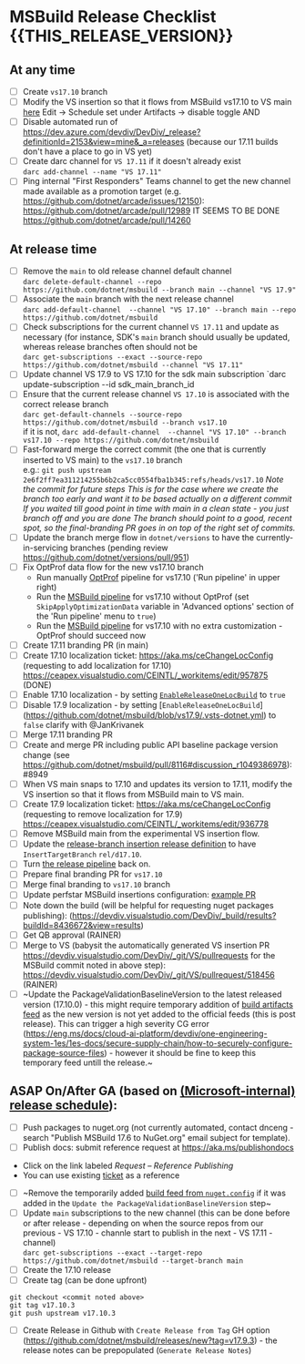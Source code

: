 # MSBuild Release Checklist {{THIS_RELEASE_VERSION}}

## At any time

- [ ]  Create `vs17.10` branch
- [ ]  Modify the VS insertion so that it flows from MSBuild vs17.10 to VS main [here](https://dev.azure.com/devdiv/DevDiv/_release?definitionId=1319&view=mine&_a=releases) Edit -> Schedule set under Artifacts -> disable toggle
AND
- [ ]  Disable automated run of https://dev.azure.com/devdiv/DevDiv/_release?definitionId=2153&view=mine&_a=releases (because our 17.11 builds don't have a place to go in VS yet)
- [ ]  Create darc channel for `VS 17.11` if it doesn't already exist \
`darc add-channel --name "VS 17.11"`
- [ ]  Ping internal "First Responders" Teams channel to get the new channel made available as a promotion target (e.g. https://github.com/dotnet/arcade/issues/12150): https://github.com/dotnet/arcade/pull/12989
IT SEEMS TO BE DONE https://github.com/dotnet/arcade/pull/14260

## At release time

- [ ]  Remove the `main` to old release channel default channel \
`darc delete-default-channel --repo https://github.com/dotnet/msbuild --branch main --channel "VS 17.9"`
- [ ]  Associate the `main` branch with the next release channel \
`darc add-default-channel  --channel "VS 17.10" --branch main --repo https://github.com/dotnet/msbuild`
- [ ]  Check subscriptions for the current channel `VS 17.11` and update as necessary (for instance, SDK's `main` branch should usually be updated, whereas release branches often should not be \
`darc get-subscriptions --exact --source-repo https://github.com/dotnet/msbuild --channel "VS 17.11"`
- [ ]  Update channel VS 17.9 to VS 17.10 for the sdk main subscription
`darc update-subscription --id sdk_main_branch_id
- [ ]  Ensure that the current release channel `VS 17.10` is associated with the correct release branch\
`darc get-default-channels --source-repo https://github.com/dotnet/msbuild --branch vs17.10` \
if it is not, `darc add-default-channel  --channel "VS 17.10" --branch vs17.10 --repo https://github.com/dotnet/msbuild`
- [ ]  Fast-forward merge the correct commit (the one that is currently inserted to VS main) to the `vs17.10` branch \
e.g.: `git push upstream 2e6f2ff7ea311214255b6b2ca5cc0554fba1b345:refs/heads/vs17.10` _Note the commit for future steps_
_This is for the case where we create the branch too early and want it to be based actually on a different commit
If you waited till good point in time with main in a clean state - you just branch off and you are done
The branch should point to a good, recent spot, so the final-branding PR goes in on top of the right set of commits._
- [ ]  Update the branch merge flow in `dotnet/versions` to have the currently-in-servicing branches (pending review https://github.com/dotnet/versions/pull/951)
- [ ]  Fix OptProf data flow for the new vs17.10 branch
   - Run manually [OptProf](https://devdiv.visualstudio.com/DevDiv/_build?definitionId=17389) pipeline for vs17.10 ('Run pipeline' in upper right)
   - Run the [MSBuild pipeline](https://devdiv.visualstudio.com/DevDiv/_build?definitionId=9434) for vs17.10 without OptProf (set `SkipApplyOptimizationData` variable in 'Advanced options' section of the 'Run pipeline' menu to `true`)
   - Run the [MSBuild pipeline](https://devdiv.visualstudio.com/DevDiv/_build?definitionId=9434) for vs17.10 with no extra customization - OptProf should succeed now
- [ ]  Create 17.11 branding PR (in main)
- [ ]  Create 17.10 localization ticket: https://aka.ms/ceChangeLocConfig (requesting to add localization for 17.10)
https://ceapex.visualstudio.com/CEINTL/_workitems/edit/957875 (DONE)
- [ ]  Enable 17.10 localization - by setting [`EnableReleaseOneLocBuild`](https://github.com/dotnet/msbuild/blob/vs17.10/.vsts-dotnet.yml) to `true`
- [ ]  Disable 17.9 localization -  by setting [`EnableReleaseOneLocBuild`] (https://github.com/dotnet/msbuild/blob/vs17.9/.vsts-dotnet.yml) to `false` clarify with @JanKrivanek
- [ ]  Merge 17.11 branding PR
- [ ]  Create and merge PR including public API baseline package version change (see https://github.com/dotnet/msbuild/pull/8116#discussion_r1049386978): #8949
- [ ]  When VS main snaps to 17.10 and updates its version to 17.11, modify the VS insertion so that it flows from MSBuild main to VS main.
- [ ]  Create 17.9 localization ticket: https://aka.ms/ceChangeLocConfig (requesting to remove localization for 17.9)
https://ceapex.visualstudio.com/CEINTL/_workitems/edit/936778
- [ ]  Remove MSBuild main from the experimental VS insertion flow.
- [ ]  Update the [release-branch insertion release definition](https://dev.azure.com/devdiv/DevDiv/_releaseDefinition?definitionId=2153&_a=definition-variables) to have `InsertTargetBranch` `rel/d17.10`.
- [ ]  Turn [the release pipeline](https://dev.azure.com/devdiv/DevDiv/_release?definitionId=2153&view=mine&_a=releases) back on.
- [ ]  Prepare final branding PR for `vs17.10`
- [ ]  Merge final branding to `vs17.10` branch
- [ ]  Update perfstar MSBuild insertions configuration: [example PR](https://dev.azure.com/devdiv/DevDiv/_git/dotnet-perfstar/pullrequest/522843)
- [ ] Note down the build (will be helpful for requesting nuget packages publishing): (https://devdiv.visualstudio.com/DevDiv/_build/results?buildId=8436672&view=results)
- [ ] Get QB approval (RAINER)
- [ ]  Merge to VS (babysit the automatically generated VS insertion PR https://devdiv.visualstudio.com/DevDiv/_git/VS/pullrequests for the MSBuild commit noted in above step): https://devdiv.visualstudio.com/DevDiv/_git/VS/pullrequest/518456 (RAINER)
- [ ] ~Update the PackageValidationBaselineVersion to the latest released version (17.10.0) - this might require temporary addition of [build artifacts feed](https://github.com/dotnet/msbuild/blob/29397b577e3ec0fe0c7650c3ab0400909655dc88/NuGet.config#L9) as the new version is not yet added to the official feeds (this is post release). This can trigger a high severity CG error (https://eng.ms/docs/cloud-ai-platform/devdiv/one-engineering-system-1es/1es-docs/secure-supply-chain/how-to-securely-configure-package-source-files) - however it should be fine to keep this temporary feed untill the release.~

## ASAP On/After GA (based on [(Microsoft-internal) release schedule](https://dev.azure.com/devdiv/DevDiv/_wiki/wikis/DevDiv.wiki/10097/Dev17-Release)):

- [ ]  Push packages to nuget.org (not currently automated, contact dnceng - search "Publish MSBuild 17.6 to NuGet.org" email subject for template).
- [ ]  Publish docs: submit reference request at https://aka.ms/publishondocs
  - Click on the link labeled *Request – Reference Publishing*
  - You can use existing [ticket](https://dev.azure.com/msft-skilling/Content/_workitems/edit/183613) as a reference
- [ ] ~Remove the temporarily added [build feed from `nuget.config`](https://github.com/dotnet/msbuild/blob/29397b577e3ec0fe0c7650c3ab0400909655dc88/NuGet.config#L9) if it was added in the `Update the PackageValidationBaselineVersion` step~
- [ ]  Update `main` subscriptions to the new channel (this can be done before or after release - depending on when the source repos from our previous - VS 17.10 - channle start to publish in the next - VS 17.11 - channel) \
`darc get-subscriptions --exact --target-repo https://github.com/dotnet/msbuild --target-branch main`
- [ ]  Create the 17.10 release
  - [ ]  Create tag (can be done upfront)
  ```
  git checkout <commit noted above>
  git tag v17.10.3
  git push upstream v17.10.3
  ```
  - [ ]  Create Release in Github with `Create Release from Tag` GH option (https://github.com/dotnet/msbuild/releases/new?tag=v17.9.3) - the release notes can be prepopulated (`Generate Release Notes`)
